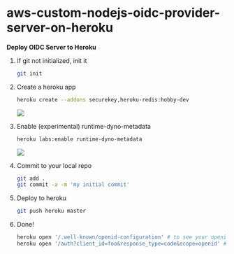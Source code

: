 # aws-custom-nodejs-oidc-provider-server-on-heroku

**Deploy OIDC Server to Heroku**

1. If git not initialized, init it
    ```sh
    git init
    ```

1. Create a heroku app  
    ```bash
    heroku create --addons securekey,heroku-redis:hobby-dev
    ```
    ![](https://www.evernote.com/l/AAHlRnEvKuhCaIRToznvD5N1UYxRmu9rDC0B/image.png)

1. Enable (experimental) runtime-dyno-metadata
    ```bash
    heroku labs:enable runtime-dyno-metadata
    ```
    ![](https://www.evernote.com/l/AAEe2gZGiLxITLq9aidUWnsiy1S-mXa5Ru0B/image.png)

1. Commit to your local repo  
    ```bash
    git add .
    git commit -a -m 'my initial commit'
    ```

1. Deploy to heroku  
    ```bash
    git push heroku master
    ```

1. Done!  
    ```bash
    heroku open '/.well-known/openid-configuration' # to see your openid-configuration  
    heroku open '/auth?client_id=foo&response_type=code&scope=openid' # to start your first Authentication Request